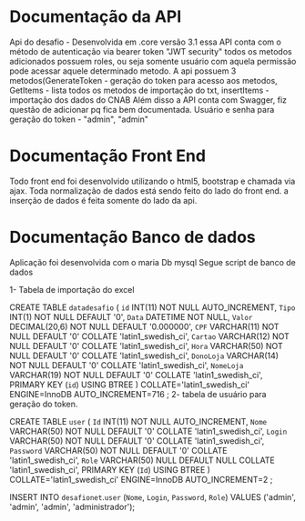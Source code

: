 # Documentação da API

Api do desafio - Desenvolvida em .core versão 3.1
essa API conta com o método de autenticação via bearer token "JWT security"
todos os metodos adicionados possuem roles, ou seja somente usuário com aquela permissão pode acessar aquele determinado metodo.
A api possuem 3 metodos(GenerateToken - geração do token para acesso aos metodos, GetItems - lista todos os metodos de importação do txt, insertItems - importação dos dados do CNAB
Além disso a API conta com Swagger, fiz questão de adicionar pq fica bem documentada.
Usuário e senha para geração do token - "admin", "admin"

# Documentação Front End

Todo front end foi desenvolvido utilizando o html5, bootstrap e chamada via ajax.
Toda normalização de dados está sendo feito do lado do front end.
a inserção de dados é feita somente do lado da api. 

# Documentação Banco de dados

Aplicação foi desenvolvida com o maria Db mysql
Segue script de banco de dados

1- Tabela de importação do excel

CREATE TABLE `datadesafio` (
	`id` INT(11) NOT NULL AUTO_INCREMENT,
	`Tipo` INT(1) NOT NULL DEFAULT '0',
	`Data` DATETIME NOT NULL,
	`Valor` DECIMAL(20,6) NOT NULL DEFAULT '0.000000',
	`CPF` VARCHAR(11) NOT NULL DEFAULT '0' COLLATE 'latin1_swedish_ci',
	`Cartao` VARCHAR(12) NOT NULL DEFAULT '0' COLLATE 'latin1_swedish_ci',
	`Hora` VARCHAR(50) NOT NULL DEFAULT '0' COLLATE 'latin1_swedish_ci',
	`DonoLoja` VARCHAR(14) NOT NULL DEFAULT '0' COLLATE 'latin1_swedish_ci',
	`NomeLoja` VARCHAR(19) NOT NULL DEFAULT '0' COLLATE 'latin1_swedish_ci',
	PRIMARY KEY (`id`) USING BTREE
)
COLLATE='latin1_swedish_ci'
ENGINE=InnoDB
AUTO_INCREMENT=716
;
2- tabela de usuário para geração do token.

CREATE TABLE `user` (
	`Id` INT(11) NOT NULL AUTO_INCREMENT,
	`Nome` VARCHAR(50) NOT NULL DEFAULT '0' COLLATE 'latin1_swedish_ci',
	`Login` VARCHAR(50) NOT NULL DEFAULT '0' COLLATE 'latin1_swedish_ci',
	`Password` VARCHAR(50) NOT NULL DEFAULT '0' COLLATE 'latin1_swedish_ci',
	`Role` VARCHAR(50) NULL DEFAULT NULL COLLATE 'latin1_swedish_ci',
	PRIMARY KEY (`Id`) USING BTREE
)
COLLATE='latin1_swedish_ci'
ENGINE=InnoDB
AUTO_INCREMENT=2
;


INSERT INTO `desafionet`.`user` (`Nome`, `Login`, `Password`, `Role`) VALUES ('admin', 'admin', 'admin', 'administrador');
